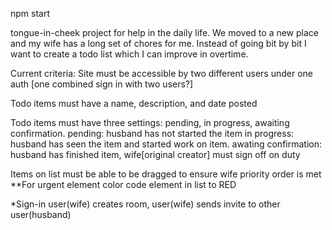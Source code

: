 npm start

tongue-in-cheek project for help in the daily life. We moved to a new place and my wife has a long set of chores for me. Instead of going bit by bit I want to create a todo list which I can improve in overtime. 

Current criteria:
Site must be accessible by two different users under one auth [one combined sign in with two users?]

Todo items must have a name, description, and date posted

Todo items must have three settings: pending, in progress, awaiting confirmation. 
    pending: husband has not started the item
    in progress: husband has seen the item and started work on item.
    awating confirmation: husband has finished item, wife[original creator] must sign off on duty

Items on list must be able to be dragged to ensure wife priority order is met
**For urgent element color code element in list to RED

*Sign-in user(wife) creates room, user(wife) sends invite to other user(husband)